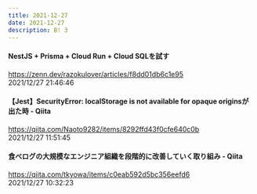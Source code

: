 ```yaml
---
title: 2021-12-27
date: 2021-12-27
description: B! 3
---
```


#### NestJS + Prisma + Cloud Run + Cloud SQLを試す
https://zenn.dev/razokulover/articles/f8dd01db6c1e95<br>
2021/12/27 21:46:46<br>


#### 【Jest】SecurityError: localStorage is not available for opaque originsが出た時 - Qiita
https://qiita.com/Naoto9282/items/8292ffd43f0cfe640c0b<br>
2021/12/27 11:51:45<br>


#### 食べログの大規模なエンジニア組織を段階的に改善していく取り組み - Qiita
https://qiita.com/tkyowa/items/c0eab592d5bc356eefd6<br>
2021/12/27 10:32:23<br>


